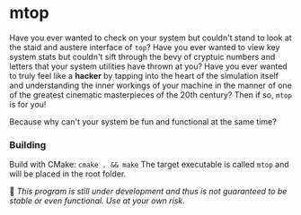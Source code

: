 # mtop

Have you ever wanted to check on your system but couldn't stand to look at the staid and austere interface of `top`? Have you ever wanted to view key system stats but couldn't sift through the bevy of cryptuic numbers and letters that your system utilities have thrown at you? Have you ever wanted to truly feel like a **hacker** by tapping into the heart of the simulation itself and understanding the inner workings of your machine in the manner of one of the greatest cinematic masterpieces of the 20th century? Then if so, `mtop` is for you!

Because why can't your system be fun and functional at the same time?

### Building

Build with CMake: `cmake . && make` The target executable is called `mtop` and will be placed in the root folder. 

🚨 *This program is still under development and thus is not guaranteed to be stable or even functional. Use at your own risk.*
